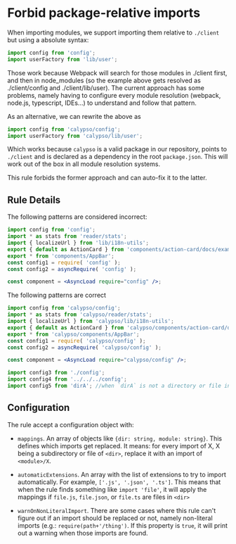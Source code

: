 # Forbid package-relative imports

When importing modules, we support importing them relative to `./client` but using a absolute syntax:

```js
import config from 'config';
import userFactory from 'lib/user';
```

Those work because Webpack will search for those modules in ./client first, and then in node_modules (so the example above gets resolved as ./client/config and ./client/lib/user). The current approach has some problems, namely having to configure every module resolution (webpack, node.js, typescript, IDEs...) to understand and follow that pattern.

As an alternative, we can rewrite the above as

```js
import config from 'calypso/config';
import userFactory from 'calypso/lib/user';
```

Which works because `calypso` is a valid package in our repository, points to `./client` and is declared as a dependency in the root `package.json`. This will work out of the box in all module resolution systems.

This rule forbids the former approach and can auto-fix it to the latter.

## Rule Details

The following patterns are considered incorrect:

```jsx
import config from 'config';
import * as stats from 'reader/stats';
import { localizeUrl } from 'lib/i18n-utils';
export { default as ActionCard } from 'components/action-card/docs/example';
export * from 'components/AppBar';
const config1 = require( 'config' );
const config2 = asyncRequire( 'config' );

const component = <AsyncLoad require="config" />;
```

The following patterns are correct

```jsx
import config from 'calypso/config';
import * as stats from 'calypso/reader/stats';
import { localizeUrl } from 'calypso/lib/i18n-utils';
export { default as ActionCard } from 'calypso/components/action-card/docs/example';
export * from 'calypso/components/AppBar';
const config1 = require( 'calypso/config' );
const config2 = asyncRequire( 'calypso/config' );

const component = <AsyncLoad require="calypso/config" />;

import config3 from './config';
import config4 from '../../../config';
import config5 from 'dirA'; //when `dirA` is not a directory or file in ./client/
```

## Configuration

The rule accept a configuration object with:

- `mappings`. An array of objects like `{dir: string, module: string}`. This defines which imports get replaced. It means: for every import of X, X being a subdirectory or file of `<dir>`, replace it with an import of `<module>/X`.

- `automaticExtensions`. An array with the list of extensions to try to import automatically. For example, `['.js', '.json', '.ts']`. This means that when the rule finds something like `import 'file'`, it will apply the mappings if `file.js`, `file.json`, or `file.ts` are files in `<dir>`

- `warnOnNonLiteralImport`. There are some cases where this rule can't figure out if an import should be replaced or not, namely non-literal imports (e.g.: `require(path+'/thing')`. If this property is `true`, it will print out a warning when those imports are found.
